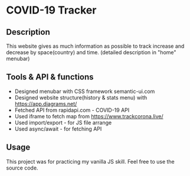 # COVID-19 Tracker

## Description

This website gives as much information as possible to track increase and decrease by space(country) and time. (detailed description in "home" menubar)

## Tools & API & functions

- Designed menubar with CSS framework semantic-ui.com
- Designed website structure(history & stats menu) with https://app.diagrams.net/
- Fetched API from rapidapi.com - COVID-19 API
- Used iframe to fetch map from https://www.trackcorona.live/
- Used import/export - for JS file arrange
- Used async/await - for fetching API

## Usage

This project was for practicing my vanilla JS skill. Feel free to use the source code.
